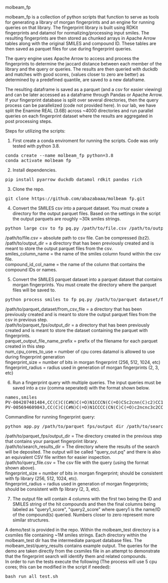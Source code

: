 molbeam_fp

molbeam_fp is a collection of python scripts that function to serve as tools for generating a library of morgan fingerprints and an engine for running queries on that library. The fingerprint library is built using RDKit fingerprints and datamol for normalizing/processing input smiles. The resulting fingerprints are then stored as chunked arrays in Apache Arrow tables along with the original SMILES and compound ID. These tables are then saved as parquet files for use during fingerprint queries. 

The query engine uses Apache Arrow to access and process the fingerprints to determine the jaccard distance between each member of the library and the query or queries. The results are then queried with duckdb and matches with good scores, (values closer to zero are better) as determined by a predefined quantile, are saved to a new dataframe. 

The resulting dataframe is saved as a parquet (and a csv for easier viewing) and can be later accessed as a dataframe through Pandas or Apache Arrow. If your fingerprint database is split over several directories, then the query process can be parallelized (code not provided here). In our lab, we have split the Enamine REAL (3.6B) across ~4000 directories and run parallel queries on each fingerprint dataset where the results are aggregated in post processing steps. 

Steps for utilizing the scripts:

1) First create a conda enviroment for running the scripts. Code was only tested with python 3.8.

<pre>
conda create --name molbeam_fp python=3.8
conda activate molbeam_fp
</pre>

2) Install dependencies.

<pre>
pip install pyarrow duckdb datamol rdkit pandas rich
</pre>

3) Clone the repo.

<pre>
git clone https://github.com/abazabaaa/molbeam_fp.git
</pre>

4) Convert the SMILES csv into a parquet dataset. You must create a directory for the output parquet files. Based on the settings in the script the output parquets are roughly ~30k smiles strings.

<pre>
python large_csv_to_fp_pq.py /path/to/file.csv /path/to/output_dir smiles_column_name compound_id_col_name
</pre>

/path/to/file.csv = absolute path to csv file. Can be compressed (bz2). \
/path/to/output_dir = a directory that has been previously created and is meant to store the output parquet files from the csv. \
smiles_column_name = the name of the smiles column found within the csv file. \
compound_id_col_name = the name of the column that contains the compound IDs or names.

5) Convert the SMILES parquet dataset into a parquet dataset that contains morgan fingerprints. You must create the directory where the parquet files will be saved to.

<pre>
python process_smiles_to_fp_pq.py /path/to/parquet_dataset/from_csv_file /path/to/parquet_fps/output_dir parquet_output_file_name_prefix name_of_smiles_column num_cpu_cores_to_use fingerprint_size fingerprint_radius
</pre>

/path/to/parquet_dataset/from_csv_file = a directory that has been previously created and is meant to store the output parquet files from the csv in previous step.
\
/path/to/parquet_fps/output_dir = a directory that has been previously created and is meant to store the dataset containing the parquet with fingerprints. \
parquet_output_file_name_prefix = prefix of the filename for each parquet created in this step
\
num_cpu_cores_to_use = number of cpu cores datamol is allowed to use during fingerprint generation
\
fingerprint_size = number of bits in morgan fingerprint (256, 512, 1024, etc)
\
fingerprint_radius = radius used in generation of morgan fingerprints (2, 3, etc)

6) Run a fingerprint query with multiple queries. The input queries must be saved into a csv (comma seperated) with the format shown below.

<pre>
names,smiles
PV-004207401484,CC(C)C(C#N)C(=O)N1CCCN(C(=O)CSc2cnn(C)c2)CC1C
PV-005694609843,CC(C)C(C#N)C(=O)N1CCCC(CN(C)C(=O)c2ncnc3c2CCC3)C1
</pre>
Commandline for running fingerprint query:
<pre>
python app.py /path/to/parquet_fps/output_dir /path/to/search_results_dir /path/to/query_file.csv fingerprint_size fingerprint_radius
</pre>

/path/to/parquet_fps/output_dir = The directory created in the previous step that contains your parquet fingerprint library.
\
/path/to/search_results_dir = The directory where the results of the search will be deposited. The output will be called "query_out.pq" and there is also an equivalent CSV file written for easier inspection.
\
/path/to/query_file.csv = The csv file with the query (using the format shown above).
\
fingerprint_size = number of bits in morgan fingerprint; should be consistent with fp library (256, 512, 1024, etc).
\
fingerprint_radius = radius used in generation of morgan fingerprints; should be consistent with fp library (2, 3, etc).

7) The output file will contain 4 columns with the first two being the ID and SMILES string of the hit compounds and then the final columns being labeled as "query1_score", "query2_score" where query1 is the name/ID of the compound(s) queried. Numbers closer to zero represent more similar structures.

A demo/test is provided in the repo. Within the molbeam_test directory is a cxsmiles file containing ~1M smiles strings. Each directory within the molbeam_test dir has the intermediate parquet database files. The molbeam_test/query_results contains example output. The queries for the demo are taken directly from the cxsmiles file in an attempt to demonstrate that the fingerprint search will identify them and related compounds. 
\
In order to run the tests execute the following (The process will use 5 cpu cores; this can be modified in the script if needed):
<pre>
bash run_all_test.sh
</pre>



